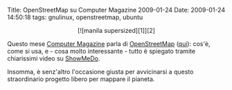 Title: OpenStreetMap su Computer Magazine 2009-01-24
Date:  2009-01-24 14:50:18
tags: gnulinux, openstreetmap, ubuntu

<center>[![manila supersized][1]][2]</center>


Questo mese [Computer Magazine][3] parla di [OpenStreetMap][4] ([qui][5]):
cos'è, come si usa, e - cosa molto interessante - tutto è spiegato tramite
chiarissimi video su [ShowMeDo][6].


Insomma, è senz'altro l'occasione giusta per avvicinarsi a questo
straordinario progetto libero per mappare il pianeta.

   [1]: http://dl.dropbox.com/u/369614/blog/img_red/3156214466_b124cca8a0.jpg

   [2]: http://www.flickr.com/photos/ianlopez1115/3156214466/

   [3]: http://www.computermagazine.it/index.php

   [4]: www.openstreetmap.org

   [5]: http://www.computermagazine.it/extras/article/guida-a-openstreetmap/

   [6]: http://showmedo.com/

